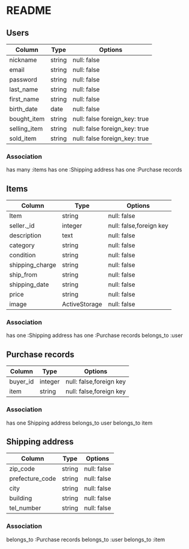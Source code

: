 # README
## Users

| Column       | Type           | Options                       |
| ------------ | -------------- | ----------------------------- |
| nickname     | string         | null: false                   |
| email        | string         | null: false                   |
| password     | string         | null: false                   |
| last_name    | string         | null: false                   |
| first_name   | string         | null: false                   |
| birth_date   |  date          | null: false                   |
| bought_item  | string         | null: false foreign_key: true |
| selling_item | string         | null: false foreign_key: true |
| sold_item    | string         | null: false foreign_key: true |

### Association
has many :items
has one :Shipping address
has one :Purchase records


## Items
| Column          | Type          | Options                 |
| --------------- | ------------- | ----------------------- |
| Item            | string        | null: false             |
| seller._id      | integer       | null: false,foreign key |
| description     | text          | null: false             |
| category        | string        | null: false             |
| condition       | string        | null: false             |
| shipping_charge | string        | null: false             |
| ship_from       | string        | null: false             |
| shipping_date   | string        | null: false             |
| price           | string        | null: false             |
| image           | ActiveStorage | null: false             |

### Association
has one :Shipping address
has one :Purchase records
belongs_to :user 


## Purchase records
| Column     | Type    | Options                 |
| ---------- | ------- | ----------------------- |
| buyer_id   | integer | null: false,foreign key |
| item       | string  | null: false,foreign key |

### Association
has one Shipping address
belongs_to user
belongs_to item


## Shipping address
| Column          | Type    | Options     |
| --------------- | ------- | ----------- |
| zip_code        | string  | null: false |    
| prefecture_code | string  | null: false |
| city            | string  | null: false |
| building        | string  | null: false |
| tel_number      | string  | null: false |

### Association
belongs_to :Purchase records
belongs_to :user
belongs_to :item
